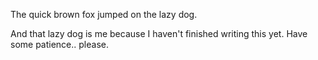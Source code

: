 The quick brown fox jumped on the lazy dog.

And that lazy dog is me because I haven't finished writing this yet. Have some patience.. please.
